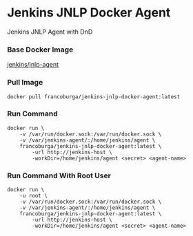 # Jenkins JNLP Docker Agent

Jenkins JNLP Agent with DnD

### Base Docker Image
[jenkins/jnlp-agent](https://hub.docker.com/r/jenkins/jnlp-agent)


### Pull Image
`docker pull francoburga/jenkins-jnlp-docker-agent:latest`

### Run Command
```
docker run \
    -v /var/run/docker.sock:/var/run/docker.sock \
    -v /var/jenkins-agent/:/home/jenkins/agent \
    francoburga/jenkins-jnlp-docker-agent:latest \
        -url http://jenkins-host \
        -workDir=/home/jenkins/agent <secret> <agent-name>
```

### Run Command With Root User
```
docker run \
    -u root \
    -v /var/run/docker.sock:/var/run/docker.sock \
    -v /var/jenkins-agent/:/home/jenkins/agent \
    francoburga/jenkins-jnlp-docker-agent:latest \
        -url http://jenkins-host \
        -workDir=/home/jenkins/agent <secret> <agent-name>
```
